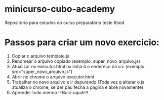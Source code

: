 # minicurso-cubo-academy
Repositorio para estudos do curso preparatório teste Ifood

# Passos para criar um novo exercicio:
1. Copiar o arquivo template.js
1. Renomear o arquivo copiado (exemplo: super_novo_arquivo.js)
1. Atualizar no executor.html na linha 4 o endereço da src (exemplo: src="super_novo_arquivo.js")
1. Abrir no chrome o arquivo executor.html
1. Trabalhar no novo arquivo e ir depurando (Toda vez q alterar o js atualiza o chrome, se der pau fecha  a pagina e abre novamente)
1. Aprender tudo mermo !! Bora rapah!!!